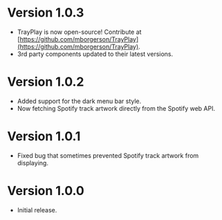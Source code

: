 Version 1.0.3
=============
* TrayPlay is now open-source! Contribute at [https://github.com/mborgerson/TrayPlay](https://github.com/mborgerson/TrayPlay).
* 3rd party components updated to their latest versions.

Version 1.0.2
=============
* Added support for the dark menu bar style.
* Now fetching Spotify track artwork directly from the Spotify web API.

Version 1.0.1
=============
* Fixed bug that sometimes prevented Spotify track artwork from displaying.

Version 1.0.0
=============
* Initial release.